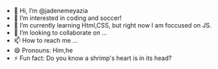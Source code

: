 - 👋 Hi, I’m @jadenemeyazia
- 👀 I’m interested in coding and soccer!
- 🌱 I’m currently learning Html,CSS, but right now I am foccused on JS.
- 💞️ I’m looking to collaborate on ...
- 📫 How to reach me ...
- 😄 Pronouns: Him,he
- ⚡ Fun fact: Do you know a shrimp's heart is in its head?

<!---
jadenemeyazia/jadenemeyazia is a ✨ special ✨ repository because its `README.md` (this file) appears on your GitHub profile.
You can click the Preview link to take a look at your changes.
--->
